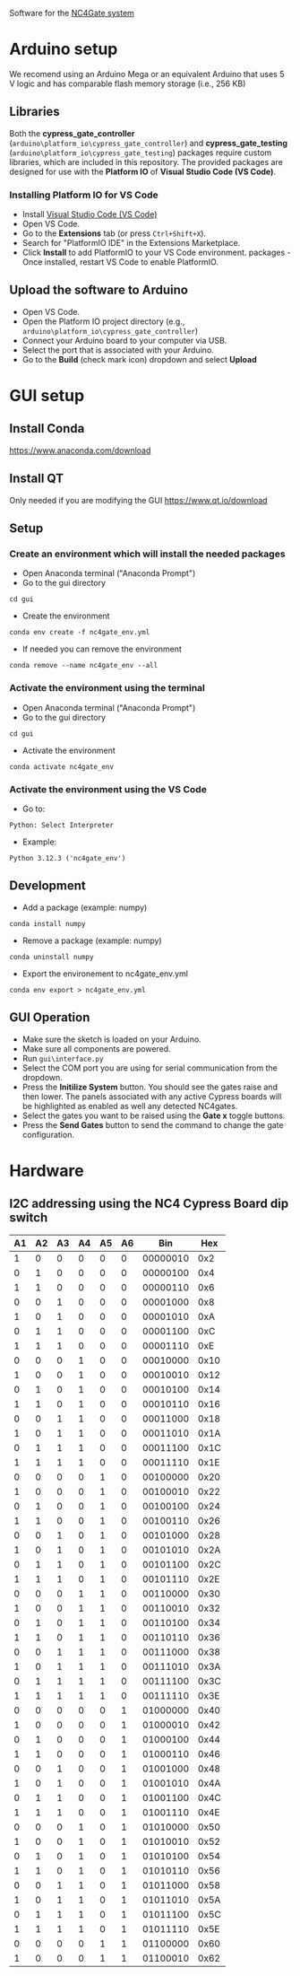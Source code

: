 Software for the [NC4Gate system](https://osf.io/uy7ez/)

# Arduino setup
We recomend using an Arduino Mega or an equivalent Arduino that 
uses 5 V logic and has comparable flash memory storage (i.e., 256 KB) 

## Libraries
Both the **cypress_gate_controller** (`arduino\platform_io\cypress_gate_controller`) and **cypress_gate_testing** (`arduino\platform_io\cypress_gate_testing`) packages require custom libraries, which are included in this repository. 
The provided packages are designed for use with the **Platform IO** of **Visual Studio Code (VS Code)**.

### Installing Platform IO for VS Code
- Install [Visual Studio Code (VS Code)](https://code.visualstudio.com/)
- Open VS Code.
- Go to the **Extensions** tab (or press `Ctrl+Shift+X`).
- Search for "PlatformIO IDE" in the Extensions Marketplace.
- Click **Install** to add PlatformIO to your VS Code environment.
packages - Once installed, restart VS Code to enable PlatformIO.

## Upload the software to Arduino
- Open VS Code.  
- Open the Platform IO project directory (e.g., `arduino\platform_io\cypress_gate_controller`)
- Connect your Arduino board to your computer via USB.  
- Select the port that is associated with your Arduino.
- Go to the **Build** (check mark icon) dropdown and select **Upload**

# GUI setup

## Install Conda 
https://www.anaconda.com/download

## Install QT
Only needed if you are modifying the GUI
https://www.qt.io/download

## Setup

### Create an environment which will install the needed packages
- Open Anaconda terminal ("Anaconda Prompt")
- Go to the gui directory
```
cd gui
```
- Create the environment
```
conda env create -f nc4gate_env.yml
```
- If needed you can remove the environment
```
conda remove --name nc4gate_env --all
```

### Activate the environment using the terminal
- Open Anaconda terminal ("Anaconda Prompt")
- Go to the gui directory
```
cd gui
```
- Activate the environment
```
conda activate nc4gate_env
```

### Activate the environment using the VS Code
- Go to:
```
Python: Select Interpreter
```
- Example:
```
Python 3.12.3 ('nc4gate_env')
```

## Development 
- Add a package (example: numpy)
```
conda install numpy
```
- Remove a package (example: numpy)
```
conda uninstall numpy
```
- Export the environement to nc4gate_env.yml
```
conda env export > nc4gate_env.yml
```

## GUI Operation
- Make sure the sketch is loaded on your Arduino.
- Make sure all components are powered.
- Run `gui\interface.py`
- Select the COM port you are using for serial communication from the dropdown.
- Press the **Initilize System** button. You should see the gates raise and then lower. The panels associated with any active Cypress boards will be highlighted as enabled as well any detected NC4gates.
- Select the gates you want to be raised using the **Gate x** toggle buttons.
- Press the **Send Gates** button to send the command to change the gate configuration.

# Hardware

## I2C addressing using the NC4 Cypress Board dip switch

| A1 | A2 | A3 | A4 | A5 | A6 | Bin      | Hex   |
|----|----|----|----|----|----|----------|-------|
| 1  | 0  | 0  | 0  | 0  | 0  | 00000010 | 0x2   |
| 0  | 1  | 0  | 0  | 0  | 0  | 00000100 | 0x4   |
| 1  | 1  | 0  | 0  | 0  | 0  | 00000110 | 0x6   |
| 0  | 0  | 1  | 0  | 0  | 0  | 00001000 | 0x8   |
| 1  | 0  | 1  | 0  | 0  | 0  | 00001010 | 0xA   |
| 0  | 1  | 1  | 0  | 0  | 0  | 00001100 | 0xC   |
| 1  | 1  | 1  | 0  | 0  | 0  | 00001110 | 0xE   |
| 0  | 0  | 0  | 1  | 0  | 0  | 00010000 | 0x10  |
| 1  | 0  | 0  | 1  | 0  | 0  | 00010010 | 0x12  |
| 0  | 1  | 0  | 1  | 0  | 0  | 00010100 | 0x14  |
| 1  | 1  | 0  | 1  | 0  | 0  | 00010110 | 0x16  |
| 0  | 0  | 1  | 1  | 0  | 0  | 00011000 | 0x18  |
| 1  | 0  | 1  | 1  | 0  | 0  | 00011010 | 0x1A  |
| 0  | 1  | 1  | 1  | 0  | 0  | 00011100 | 0x1C  |
| 1  | 1  | 1  | 1  | 0  | 0  | 00011110 | 0x1E  |
| 0  | 0  | 0  | 0  | 1  | 0  | 00100000 | 0x20  |
| 1  | 0  | 0  | 0  | 1  | 0  | 00100010 | 0x22  |
| 0  | 1  | 0  | 0  | 1  | 0  | 00100100 | 0x24  |
| 1  | 1  | 0  | 0  | 1  | 0  | 00100110 | 0x26  |
| 0  | 0  | 1  | 0  | 1  | 0  | 00101000 | 0x28  |
| 1  | 0  | 1  | 0  | 1  | 0  | 00101010 | 0x2A  |
| 0  | 1  | 1  | 0  | 1  | 0  | 00101100 | 0x2C  |
| 1  | 1  | 1  | 0  | 1  | 0  | 00101110 | 0x2E  |
| 0  | 0  | 0  | 1  | 1  | 0  | 00110000 | 0x30  |
| 1  | 0  | 0  | 1  | 1  | 0  | 00110010 | 0x32  |
| 0  | 1  | 0  | 1  | 1  | 0  | 00110100 | 0x34  |
| 1  | 1  | 0  | 1  | 1  | 0  | 00110110 | 0x36  |
| 0  | 0  | 1  | 1  | 1  | 0  | 00111000 | 0x38  |
| 1  | 0  | 1  | 1  | 1  | 0  | 00111010 | 0x3A  |
| 0  | 1  | 1  | 1  | 1  | 0  | 00111100 | 0x3C  |
| 1  | 1  | 1  | 1  | 1  | 0  | 00111110 | 0x3E  |
| 0  | 0  | 0  | 0  | 0  | 1  | 01000000 | 0x40  |
| 1  | 0  | 0  | 0  | 0  | 1  | 01000010 | 0x42  |
| 0  | 1  | 0  | 0  | 0  | 1  | 01000100 | 0x44  |
| 1  | 1  | 0  | 0  | 0  | 1  | 01000110 | 0x46  |
| 0  | 0  | 1  | 0  | 0  | 1  | 01001000 | 0x48  |
| 1  | 0  | 1  | 0  | 0  | 1  | 01001010 | 0x4A  |
| 0  | 1  | 1  | 0  | 0  | 1  | 01001100 | 0x4C  |
| 1  | 1  | 1  | 0  | 0  | 1  | 01001110 | 0x4E  |
| 0  | 0  | 0  | 1  | 0  | 1  | 01010000 | 0x50  |
| 1  | 0  | 0  | 1  | 0  | 1  | 01010010 | 0x52  |
| 0  | 1  | 0  | 1  | 0  | 1  | 01010100 | 0x54  |
| 1  | 1  | 0  | 1  | 0  | 1  | 01010110 | 0x56  |
| 0  | 0  | 1  | 1  | 0  | 1  | 01011000 | 0x58  |
| 1  | 0  | 1  | 1  | 0  | 1  | 01011010 | 0x5A  |
| 0  | 1  | 1  | 1  | 0  | 1  | 01011100 | 0x5C  |
| 1  | 1  | 1  | 1  | 0  | 1  | 01011110 | 0x5E  |
| 0  | 0  | 0  | 0  | 1  | 1  | 01100000 | 0x60  |
| 1  | 0  | 0  | 0  | 1  | 1  | 01100010 | 0x62  |
